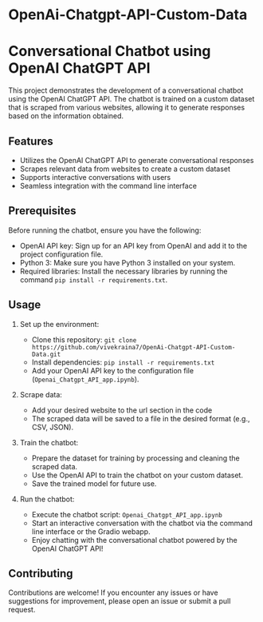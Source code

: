 # OpenAi-Chatgpt-API-Custom-Data
# Conversational Chatbot using OpenAI ChatGPT API

This project demonstrates the development of a conversational chatbot using the OpenAI ChatGPT API. The chatbot is trained on a custom dataset that is scraped from various websites, allowing it to generate responses based on the information obtained.

## Features

- Utilizes the OpenAI ChatGPT API to generate conversational responses
- Scrapes relevant data from websites to create a custom dataset
- Supports interactive conversations with users
- Seamless integration with the command line interface

## Prerequisites

Before running the chatbot, ensure you have the following:

- OpenAI API key: Sign up for an API key from OpenAI and add it to the project configuration file.
- Python 3: Make sure you have Python 3 installed on your system.
- Required libraries: Install the necessary libraries by running the command `pip install -r requirements.txt`.

## Usage

1. Set up the environment:
   - Clone this repository: `git clone https://github.com/vivekraina7/OpenAi-Chatgpt-API-Custom-Data.git`
   - Install dependencies: `pip install -r requirements.txt`
   - Add your OpenAI API key to the configuration file (`Openai_Chatgpt_API_app.ipynb`).

2. Scrape data:
   - Add your desired website to the url section in the code
   - The scraped data will be saved to a file in the desired format (e.g., CSV, JSON).

3. Train the chatbot:
   - Prepare the dataset for training by processing and cleaning the scraped data.
   - Use the OpenAI API to train the chatbot on your custom dataset.
   - Save the trained model for future use.

4. Run the chatbot:
   - Execute the chatbot script: `Openai_Chatgpt_API_app.ipynb`
   - Start an interactive conversation with the chatbot via the command line interface or the Gradio webapp.
   - Enjoy chatting with the conversational chatbot powered by the OpenAI ChatGPT API!

## Contributing

Contributions are welcome! If you encounter any issues or have suggestions for improvement, please open an issue or submit a pull request.

